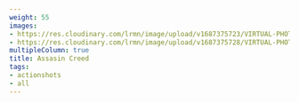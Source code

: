 ```yaml
---
weight: 55
images:
- https://res.cloudinary.com/lrmn/image/upload/v1687375723/VIRTUAL-PHOTOGRAPHY/assasincreed/assasincreed_10_du492x.png
- https://res.cloudinary.com/lrmn/image/upload/v1687375728/VIRTUAL-PHOTOGRAPHY/assasincreed/assasincreed_3_cwvanv.png
multipleColumn: true
title: Assasin Creed
tags:
- actionshots
- all
---
```

